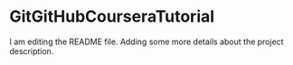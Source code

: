 # GitGitHubCourseraTutorial

I am editing the README file. Adding some more details about the project description.
